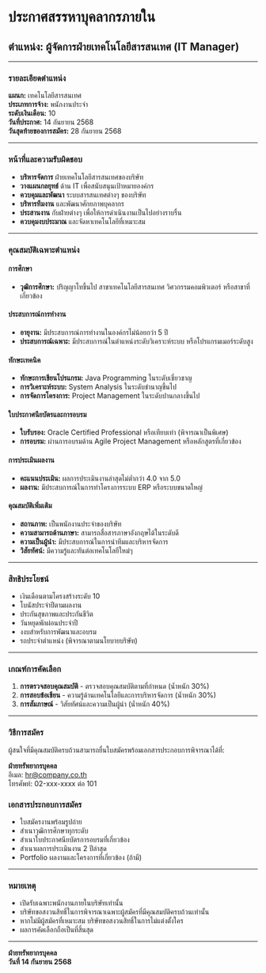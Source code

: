# ประกาศสรรหาบุคลากรภายใน

## ตำแหน่ง: ผู้จัดการฝ่ายเทคโนโลยีสารสนเทศ (IT Manager)

---

### รายละเอียดตำแหน่ง

**แผนก:** เทคโนโลยีสารสนเทศ  
**ประเภทการจ้าง:** พนักงานประจำ  
**ระดับเงินเดือน:** 10  
**วันที่ประกาศ:** 14 กันยายน 2568  
**วันสุดท้ายของการสมัคร:** 28 กันยายน 2568  

---

### หน้าที่และความรับผิดชอบ

- **บริหารจัดการ** ฝ่ายเทคโนโลยีสารสนเทศของบริษัท
- **วางแผนกลยุทธ์** ด้าน IT เพื่อสนับสนุนเป้าหมายองค์กร
- **ควบคุมและพัฒนา** ระบบสารสนเทศต่างๆ ของบริษัท
- **บริหารทีมงาน** และพัฒนาศักยภาพบุคลากร
- **ประสานงาน** กับฝ่ายต่างๆ เพื่อให้การดำเนินงานเป็นไปอย่างราบรื่น
- **ควบคุมงบประมาณ** และจัดหาเทคโนโลยีที่เหมาะสม

---

### คุณสมบัติเฉพาะตำแหน่ง

#### การศึกษา
- **วุฒิการศึกษา:** ปริญญาโทขึ้นไป สาขาเทคโนโลยีสารสนเทศ วิศวกรรมคอมพิวเตอร์ หรือสาขาที่เกี่ยวข้อง

#### ประสบการณ์การทำงาน
- **อายุงาน:** มีประสบการณ์การทำงานในองค์กรไม่น้อยกว่า 5 ปี
- **ประสบการณ์เฉพาะ:** มีประสบการณ์ในตำแหน่งระดับวิเคราะห์ระบบ หรือโปรแกรมเมอร์ระดับสูง

#### ทักษะเทคนิค
- **ทักษะการเขียนโปรแกรม:** Java Programming ในระดับเชี่ยวชาญ
- **การวิเคราะห์ระบบ:** System Analysis ในระดับชำนาญขึ้นไป
- **การจัดการโครงการ:** Project Management ในระดับปานกลางขึ้นไป

#### ใบประกาศนียบัตรและการอบรม
- **ใบรับรอง:** Oracle Certified Professional หรือเทียบเท่า (พิจารณาเป็นพิเศษ)
- **การอบรม:** ผ่านการอบรมด้าน Agile Project Management หรือหลักสูตรที่เกี่ยวข้อง

#### การประเมินผลงาน
- **คะแนนประเมิน:** ผลการประเมินงานล่าสุดไม่ต่ำกว่า 4.0 จาก 5.0
- **ผลงาน:** มีประสบการณ์ในการทำโครงการระบบ ERP หรือระบบขนาดใหญ่

#### คุณสมบัติเพิ่มเติม
- **สถานภาพ:** เป็นพนักงานประจำของบริษัท
- **ความสามารถด้านภาษา:** สามารถสื่อสารภาษาอังกฤษได้ในระดับดี
- **ความเป็นผู้นำ:** มีประสบการณ์ในการนำทีมและบริหารจัดการ
- **วิสัยทัศน์:** มีความรู้และทันต่อเทคโนโลยีใหม่ๆ

---

### สิทธิประโยชน์

- เงินเดือนตามโครงสร้างระดับ 10
- โบนัสประจำปีตามผลงาน
- ประกันสุขภาพและประกันชีวิต
- วันหยุดพักผ่อนประจำปี
- งงบสำหรับการพัฒนาและอบรม
- รถประจำตำแหน่ง (พิจารณาตามนโยบายบริษัท)

---

### เกณฑ์การคัดเลือก

1. **การตรวจสอบคุณสมบัติ** - ตรวจสอบคุณสมบัติตามที่กำหนด (น้ำหนัก 30%)
2. **การสอบข้อเขียน** - ความรู้ด้านเทคโนโลยีและการบริหารจัดการ (น้ำหนัก 30%)
3. **การสัมภาษณ์** - วิสัยทัศน์และความเป็นผู้นำ (น้ำหนัก 40%)

---

### วิธีการสมัคร

ผู้สนใจที่มีคุณสมบัติครบถ้วนสามารถยื่นใบสมัครพร้อมเอกสารประกอบการพิจารณาได้ที่:

**ฝ่ายทรัพยากรบุคคล**  
อีเมล: hr@company.co.th  
โทรศัพท์: 02-xxx-xxxx ต่อ 101  

### เอกสารประกอบการสมัคร

- ใบสมัครงานพร้อมรูปถ่าย
- สำเนาวุฒิการศึกษาทุกระดับ
- สำเนาใบประกาศนียบัตรการอบรมที่เกี่ยวข้อง
- สำเนาผลการประเมินงาน 2 ปีล่าสุด
- Portfolio ผลงานและโครงการที่เกี่ยวข้อง (ถ้ามี)

---

### หมายเหตุ

- เปิดรับเฉพาะพนักงานภายในบริษัทเท่านั้น
- บริษัทขอสงวนสิทธิ์ในการพิจารณาเฉพาะผู้สมัครที่มีคุณสมบัติครบถ้วนเท่านั้น
- หากไม่มีผู้สมัครที่เหมาะสม บริษัทขอสงวนสิทธิ์ในการไม่แต่งตั้งใคร
- ผลการคัดเลือกถือเป็นที่สิ้นสุด

---

**ฝ่ายทรัพยากรบุคคล**  
**วันที่ 14 กันยายน 2568**